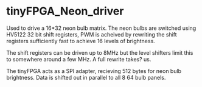 # tinyFPGA_Neon_driver

Used to drive a 16*32 neon bulb matrix. The neon bulbs are switched using HV5122 32 bit shift registers, PWM is acheived by rewriting the shift 
registers sufficiently fast to achieve 16 levels of brightness.

The shift registers can be driven up to 8MHz but the level shifters limit this to somewhere around a few MHz. A full rewrite takes? us. 

The tinyFPGA acts as a SPI adapter, recieving 512 bytes for neon bulb brightness. Data is shifted out in parallel to all 8 64 bulb panels.
